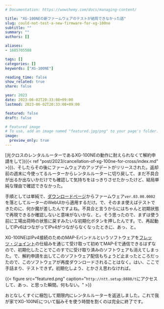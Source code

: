```yaml
---
# Documentation: https://wowchemy.com/docs/managing-content/

title: "XG-100NEの新ファームウェアのテストが結局できなかった話"
slug: could-not-test-a-new-firmware-for-xg-100ne
subtitle: ""
summary: ""
authors: []

aliases:
- 1685705588

tags: []
categories: []
keywords: ["XG-100NE"]

reading_time: false
show_related: true
share: false

year: 2023
date: 2023-06-02T20:33:08+09:00
lastmod: 2023-06-02T20:33:08+09:00

featured: false
draft: false

# Featured image
# To use, add an image named "featured.jpg/png" to your page's folder.
image:
  preview_only: true
---
```


[光クロスのレンタルルーターであるXG-100NEの動作に耐えられなくて解約申請をして]({{< ref "post/2023/cancellation-of-xg-100ne-for-cross/index.md" >}})、そしたらその後にファームウェアのアップデートがリリースされた。返却前の週末に今使ってるルーターからレンタルルーターに切り戻して、まだ不具合が出るか出ないかだけでも確認して気持ちをはっきりさせたかったけど、結局単純な理由で確認できなかった。

手順としては単純で、[ダウンロードページ](https://web116.jp/ced/support/version/broadband/xg_100ne/)からファームウェア`ver.03.00.0002`を落としてルーターのWebUIから適用するだけ。で、そのまま使えばテストできたのに、何か魔が差したんですよね。不具合と言うからにはちゃんと初期状態で再現できるか確認しないと意味がないかな、と。そう思ったので、まずは使う前に工場出荷時の状態に戻すみたいな初期化ボタンを押したんです。で、再起動してIPv6はつながってIPv4がつながらなくなったときに、あっ、と。

XG-100NEはIPv4接続のためのMAP-Eバンドルというソフトウェアを[フレッツ・ジョイント](https://business.ntt-east.co.jp/service/joint/)の仕組みを通じて受け取って初めてMAP-Eで通信できるはずなので、初期化したことでこのすでに受け取り済みのソフトウェアも消えてしまった。で、解約申請を出してこのソフトウェア配信もちょうど止まったところだったので、このソフトウェアが再度ダウンロードされることはなく。はい、ここで手詰まり、テストできず。初期化しよう、とかさえ思わなければ。

{{< figure src="featured.png" caption="`http://ntt.setup:8888/t`にアクセスして、あっ、と思った瞬間。何もない。" >}}

おとなしくすぐに梱包して期限内にレンタルルーターを返送しました。これで我が家でXG-100NEについて脳みそを使う時間を割くのは完全に終了です。
